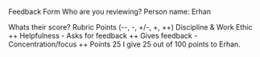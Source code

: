 Feedback Form
Who are you reviewing?
Person name: Erhan

Whats their score?
Rubric	Points (--, -, +/-, +, ++)
Discipline & Work Ethic	++
Helpfulness	-
Asks for feedback ++
Gives feedback	-
Concentration/focus	++
Points 25
I give 25 out of 100 points to Erhan. 